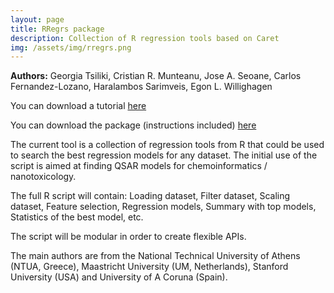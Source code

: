 ```yaml
---
layout: page
title: RRegrs package
description: Collection of R regression tools based on Caret
img: /assets/img/rregrs.png
---
```


<strong>Authors:</strong> Georgia Tsiliki, Cristian R. Munteanu, Jose A. Seoane, Carlos Fernandez-Lozano,
Haralambos Sarimveis, Egon L. Willighagen

You can download a tutorial <a href="http://www.enanomapper.net/sites/default/files/presentations/enanomapper_tutorial_rregrs_package_v1.pdf" target="_blank">here</a> 

You can download the package (instructions included) <a href="https://github.com/enanomapper/RRegrs" target ="_blank">here</a>

The current tool is a collection of regression tools from R that could be used to search the best regression models for any dataset. The initial use of the script is aimed at finding QSAR models for chemoinformatics / nanotoxicology.

The full R script will contain: Loading dataset, Filter dataset, Scaling dataset, Feature selection, Regression models, Summary with top models, Statistics of the best model, etc.

The script will be modular in order to create flexible APIs.

The main authors are from the National Technical University of Athens (NTUA, Greece), Maastricht University (UM, Netherlands), Stanford University (USA) and University of A Coruna (Spain).

<br/><br/>


